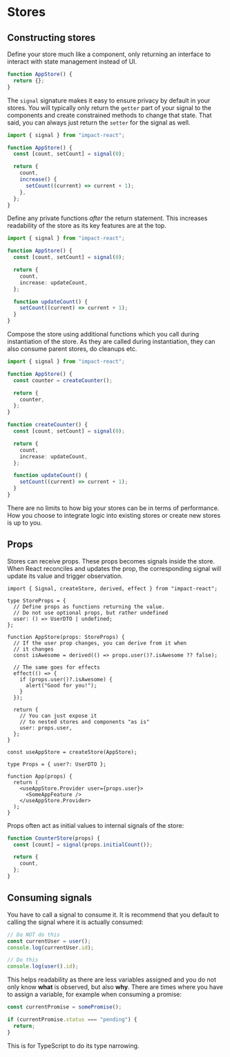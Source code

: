 # Stores

## Constructing stores

Define your store much like a component, only returning an interface to interact with state management instead of UI.

```ts
function AppStore() {
  return {};
}
```

The `signal` signature makes it easy to ensure privacy by default in your stores. You will typically only return the `getter` part of your signal to the components and create constrained methods to change that state. That said, you can always just return the `setter` for the signal as well.

```ts
import { signal } from "impact-react";

function AppStore() {
  const [count, setCount] = signal(0);

  return {
    count,
    increase() {
      setCount((current) => current + 1);
    },
  };
}
```

Define any private functions _after_ the return statement. This increases readability of the store as its key features are at the top.

```ts
import { signal } from "impact-react";

function AppStore() {
  const [count, setCount] = signal(0);

  return {
    count,
    increase: updateCount,
  };

  function updateCount() {
    setCount((current) => current + 1);
  }
}
```

Compose the store using additional functions which you call during instantiation of the store. As they are called during instantiation, they can also consume parent stores, do cleanups etc.

```ts
import { signal } from "impact-react";

function AppStore() {
  const counter = createCounter();

  return {
    counter,
  };
}

function createCounter() {
  const [count, setCount] = signal(0);

  return {
    count,
    increase: updateCount,
  };

  function updateCount() {
    setCount((current) => current + 1);
  }
}
```

There are no limits to how big your stores can be in terms of performance. How you choose to integrate logic into existing stores or create new stores is up to you.

## Props

Stores can receive props. These props becomes signals inside the store. When React reconciles and updates the prop, the corresponding signal will update its value and trigger observation.

```tsx
import { Signal, createStore, derived, effect } from "impact-react";

type StoreProps = {
  // Define props as functions returning the value.
  // Do not use optional props, but rather undefined
  user: () => UserDTO | undefined;
};

function AppStore(props: StoreProps) {
  // If the user prop changes, you can derive from it when
  // it changes
  const isAwesome = derived(() => props.user()?.isAwesome ?? false);

  // The same goes for effects
  effect(() => {
    if (props.user()?.isAwesome) {
      alert("Good for you!");
    }
  });

  return {
    // You can just expose it
    // to nested stores and components "as is"
    user: props.user,
  };
}

const useAppStore = createStore(AppStore);

type Props = { user?: UserDTO };

function App(props) {
  return (
    <useAppStore.Provider user={props.user}>
      <SomeAppFeature />
    </useAppStore.Provider>
  );
}
```

Props often act as initial values to internal signals of the store:

```ts
function CounterStore(props) {
  const [count] = signal(props.initialCount());

  return {
    count,
  };
}
```

## Consuming signals

You have to call a signal to consume it. It is recommend that you default to calling the signal where it is actually consumed:

```ts
// Do NOT do this
const currentUser = user();
console.log(currentUser.id);

// Do this
console.log(user().id);
```

This helps readability as there are less variables assigned and you do not only know **what** is observed, but also **why**. There are times where you have to assign a variable, for example when consuming a promise:

```ts
const currentPromise = somePromise();

if (currentPromise.status === "pending") {
  return;
}
```

This is for TypeScript to do its type narrowing.
